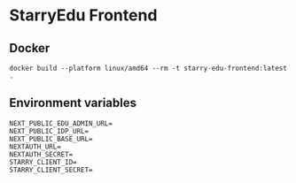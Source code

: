 # StarryEdu Frontend

## Docker

```shell
docker build --platform linux/amd64 --rm -t starry-edu-frontend:latest .
```

## Environment variables

```dotenv
NEXT_PUBLIC_EDU_ADMIN_URL=
NEXT_PUBLIC_IDP_URL=
NEXT_PUBLIC_BASE_URL=
NEXTAUTH_URL=
NEXTAUTH_SECRET=
STARRY_CLIENT_ID=
STARRY_CLIENT_SECRET=
```
